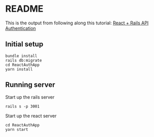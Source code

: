 # README

This is the output from following along this tutorial: [React + Rails API Authentication](https://www.youtube.com/playlist?list=PLgYiyoyNPrv_yNp5Pzsx0A3gQ8-tfg66j)

## Initial setup

```
bundle install
rails db:migrate
cd ReactAuthApp
yarn install
```

## Running server

Start up the rails server

```
rails s -p 3001
```

Start up the react server

```
cd ReactAuthApp
yarn start
```